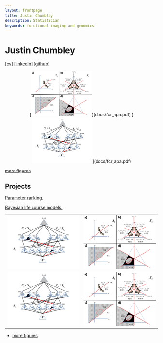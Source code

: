 ```yaml
---
layout: frontpage
title: Justin Chumbley
description: Statistician
keywords: functional imaging and genomics
---
```


# Justin Chumbley
 
[[cv](http://chumbleycode.github.io/chumbleycode.github.io/docs/cv.pdf)] [[linkedin](https://www.linkedin.com/in/chumbleycode)] [[github](https://github.com/chumbleycode/)]

<p align="center">
[<img src="docs/finest_order1.png" alt="drawing" width="200">](docs/fcr_apa.pdf)
[<img src="docs/finest_order2.png" alt="drawing" width="200">](docs/fcr_apa.pdf)

[more figures](more_figures.md)
</p>

## Projects
[Parameter ranking.](credible_ranks.md)

[Bayesian life course models.](life_course.md)
 
 

<table class="wide">
<tr>
  <td class="left">
    <a href="docs/fcr_apa.pdf">
        <img src="docs/finest_order2.png" alt="" title=""/>
    </a>
  </td>
  <td class="right">
    <a href="docs/fcr_apa.pdf">
        <img src="docs/finest_order1.png" alt="Broman et
        al. (2019) Fig 4" title="Broman et al. (2019) Fig 4"/>
    </a>
  </td>
</tr>
<tr>
  <td class="left">
    <a href="docs/fcr_apa.pdf">
        <img src="docs/finest_order2.png" alt="" title=""/>
    </a>
  </td>
  <td class="right">
    <a href="docs/fcr_apa.pdf">
        <img src="docs/finest_order1.png" alt="Broman et
        al. (2019) Fig 4" title="Broman et al. (2019) Fig 4"/>
    </a>
  </td>
</tr>
</table>

<div class="navbar">
  <div class="navbar-inner">
      <ul class="nav">
          <li><a href="morefigs.html">more figures</a></li>
      </ul>
  </div>
</div>



